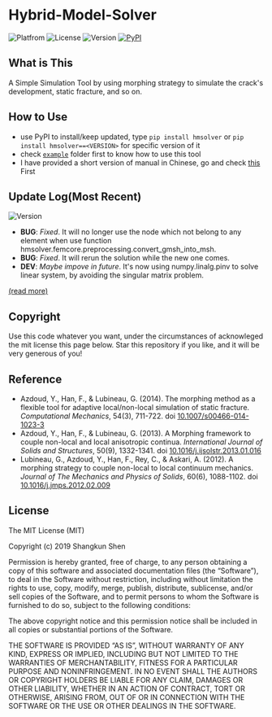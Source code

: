 # Hybrid-Model-Solver

![Platfrom](https://img.shields.io/badge/python-3.5+-3572A5.svg)
![License](https://img.shields.io/badge/license-MIT-blue.svg)
![Version](https://img.shields.io/badge/pre--release-0.3.1.a90912-brightgreen.svg)
[![PyPI](https://img.shields.io/badge/PyPI-hmsolver-blue.svg)](https://pypi.org/project/hmsolver/)

## What is This

A Simple Simulation Tool by using morphing strategy to simulate the crack's development, static fracture, and so on.

## How to Use

* use PyPI to install/keep updated, type `pip install hmsolver` or `pip install hmsolver==<VERSION>` for specific version of it
* check [`example`](https://github.com/polossk/Hybrid-Model-Solver/tree/master/example) folder first to know how to use this tool
* I have provided a short version of manual in Chinese, go and check [this](https://github.com/polossk/Hybrid-Model-Solver/tree/master/Chinese-Handbook) First


## Update Log(Most Recent)

![Version](https://img.shields.io/badge/pre--release-0.3.1.a90912-brightgreen.svg)

* **BUG**: *Fixed*. It will no longer use the node which not belong to any element when use function hmsolver.femcore.preprocessing.convert_gmsh_into_msh.
* **BUG**: *Fixed*. It will rerun the solution while the new one comes.
* **DEV**: *Maybe impove in future*. It's now using numpy.linalg.pinv to solve linear system, by avoiding the singular matrix problem.

[(read more)](https://github.com/polossk/Hybrid-Model-Solver/tree/master/update-log.md)

## Copyright

Use this code whatever you want, under the circumstances of acknowleged the
mit license this page below. Star this repository if you like, and it will
be very generous of you!

## Reference

* Azdoud, Y., Han, F., & Lubineau, G. (2014). The morphing method as a flexible tool for adaptive local/non-local simulation of static fracture. *Computational Mechanics*, 54(3), 711-722. doi [10.1007/s00466-014-1023-3](https://doi.org/10.1007/s00466-014-1023-3)
* Azdoud, Y., Han, F., & Lubineau, G. (2013). A Morphing framework to couple non-local and local anisotropic continua. *International Journal of Solids and Structures*, 50(9), 1332-1341. doi [10.1016/j.ijsolstr.2013.01.016](https://doi.org/10.1016/j.ijsolstr.2013.01.016)
* Lubineau, G., Azdoud, Y., Han, F., Rey, C., & Askari, A. (2012). A morphing strategy to couple non-local to local continuum mechanics. *Journal of The Mechanics and Physics of Solids*, 60(6), 1088-1102. doi [10.1016/j.jmps.2012.02.009](https://doi.org/10.1016/j.jmps.2012.02.009)

## License

The MIT License (MIT)

Copyright (c) 2019 Shangkun Shen

Permission is hereby granted, free of charge, to any person obtaining a copy
of this software and associated documentation files (the “Software”), to deal
in the Software without restriction, including without limitation the rights
to use, copy, modify, merge, publish, distribute, sublicense, and/or sell
copies of the Software, and to permit persons to whom the Software is
furnished to do so, subject to the following conditions:

The above copyright notice and this permission notice shall be included in
all copies or substantial portions of the Software.

THE SOFTWARE IS PROVIDED “AS IS”, WITHOUT WARRANTY OF ANY KIND, EXPRESS OR
IMPLIED, INCLUDING BUT NOT LIMITED TO THE WARRANTIES OF MERCHANTABILITY,
FITNESS FOR A PARTICULAR PURPOSE AND NONINFRINGEMENT. IN NO EVENT SHALL THE
AUTHORS OR COPYRIGHT HOLDERS BE LIABLE FOR ANY CLAIM, DAMAGES OR OTHER
LIABILITY, WHETHER IN AN ACTION OF CONTRACT, TORT OR OTHERWISE, ARISING FROM,
OUT OF OR IN CONNECTION WITH THE SOFTWARE OR THE USE OR OTHER DEALINGS IN
THE SOFTWARE.
